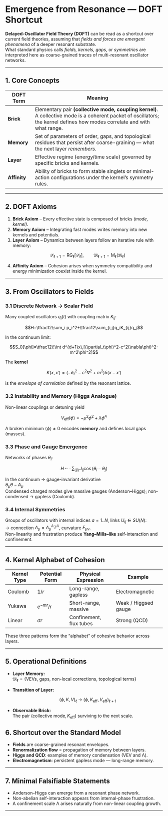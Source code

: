 # Emergence from Resonance — DOFT Shortcut

**Delayed-Oscillator Field Theory (DOFT)** can be read as a shortcut over current field theories, assuming that *fields and forces are emergent phenomena* of a deeper resonant substrate.  
What standard physics calls *fields, kernels, gaps,* or *symmetries* are interpreted here as coarse-grained traces of multi-resonant oscillator networks.

---

## 1. Core Concepts

| DOFT Term | Meaning |
|------------|----------|
| **Brick** | Elementary pair **(collective mode, coupling kernel)**. A collective mode is a coherent packet of oscillators; the kernel defines how modes correlate and with what range. |
| **Memory** | Set of parameters of order, gaps, and topological residues that persist after coarse-graining — what the next layer *remembers*. |
| **Layer** | Effective regime (energy/time scale) governed by specific bricks and kernels. |
| **Affinity** | Ability of bricks to form stable singlets or minimal-action configurations under the kernel’s symmetry rules. |

---

## 2. DOFT Axioms

1. **Brick Axiom** – Every effective state is composed of bricks *(mode, kernel)*.  
2. **Memory Axiom** – Integrating fast modes writes memory into new kernels and potentials.  
3. **Layer Axiom** – Dynamics between layers follow an iterative rule with memory:  
   ```math
   \mathcal{S}_{\ell+1} = \mathrm{RG}_\ell[\mathcal{S}_\ell], \qquad  
   \mathfrak{M}_{\ell+1} = \mathsf{M}_\ell(\mathfrak{M}_\ell)
   ```
4. **Affinity Axiom** – Cohesion arises when symmetry compatibility and energy minimization coexist inside the kernel.

---

## 3. From Oscillators to Fields

### 3.1 Discrete Network → Scalar Field
Many coupled oscillators $q_i(t)$ with coupling matrix $K_{ij}$:

```math
H=\tfrac12\sum_i p_i^2+\tfrac12\sum_{i,j}q_iK_{ij}q_j
```

In the continuum limit:

```math
S_0[\phi]=\tfrac12\!\int d^{d+1}x\,[(\partial_t\phi)^2-c^2(\nabla\phi)^2-m^2\phi^2]
```

The **kernel**

```math
K(x,x')=(-\partial_t^2-c^2\nabla^2+m^2)\delta(x-x')
```

is the *envelope of correlation* defined by the resonant lattice.

### 3.2 Instability and Memory (Higgs Analogue)
Non-linear couplings or detuning yield

```math
V_{\text{eff}}(\phi)=-\mu^2\phi^2+\lambda\phi^4
```

A broken minimum $\langle\phi\rangle\neq0$ encodes **memory** and defines local gaps (masses).

### 3.3 Phase and Gauge Emergence
Networks of phases $\theta_i$:

```math
H\!\sim\!-\!\sum_{\langle ij\rangle}\!J_{ij}\cos(\theta_i-\theta_j)
```

In the continuum → gauge-invariant derivative  
$\partial_\mu\theta - A_\mu$.  
Condensed charged modes give massive gauges (Anderson–Higgs); non-condensed → gapless (Coulomb).

### 3.4 Internal Symmetries
Groups of oscillators with internal indices $a=1..N$, links $U_{ij}\in SU(N)$:  
→ connection $A_\mu=A_\mu^A T^A$, curvature $F_{\mu\nu}$.  
Non-linearity and frustration produce **Yang–Mills–like** self-interaction and confinement.

---

## 4. Kernel Alphabet of Cohesion

| Kernel Type | Potential Form | Physical Expression | Example |
|--------------|----------------|--------------------|----------|
| Coulomb | $1/r$ | Long-range, gapless | Electromagnetic |
| Yukawa | $e^{-mr}/r$ | Short-range, massive | Weak / Higgsed gauge |
| Linear | $\sigma r$ | Confinement, flux tubes | Strong (QCD) |

These three patterns form the “alphabet” of cohesive behavior across layers.

---

## 5. Operational Definitions

- **Layer Memory:**  
  $\mathfrak{M}_\ell = \{ \text{VEVs},\ \text{gaps},\ \text{non-local corrections},\ \text{topological terms} \}$

- **Transition of Layer:**  
  ```math
  (\phi, K, V)_\ell \;\to\; (\phi, K_{\text{eff}}, V_{\text{eff}})_{\ell+1}
  ```

- **Observable Brick:**  
  The pair $(\text{collective mode}, K_{\text{eff}})$ surviving to the next scale.


## 6. Shortcut over the Standard Model

- **Fields** are coarse-grained resonant envelopes.  
- **Renormalization flow** = propagation of memory between layers.  
- **Higgs and QCD**: examples of memory condensation (VEV and Λ).  
- **Electromagnetism**: persistent gapless mode — long-range memory.

---

## 7. Minimal Falsifiable Statements

- Anderson–Higgs can emerge from a resonant phase network.  
- Non-abelian self-interaction appears from internal-phase frustration.  
- A confinement scale Λ arises naturally from non-linear coupling growth.

---

